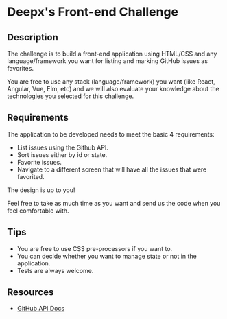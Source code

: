 # Deepx's Front-end Challenge

## Description

The challenge is to build a front-end application using HTML/CSS and any language/framework you want for listing and marking GitHub issues as favorites.

You are free to use any stack (language/framework) you want (like React, Angular, Vue, Elm, etc) and we will also evaluate your knowledge about the technologies you selected for this challenge.

## Requirements

The application to be developed needs to meet the basic 4 requirements:

- List issues using the Github API.
- Sort issues either by id or state.
- Favorite issues.
- Navigate to a different screen that will have all the issues that were favorited.

The design is up to you!

Feel free to take as much time as you want and send us the code when you feel comfortable with.

## Tips

- You are free to use CSS pre-processors if you want to.
- You can decide whether you want to manage state or not in the application.
- Tests are always welcome.

## Resources

- [GitHub API Docs](https://developer.github.com/v3/)
